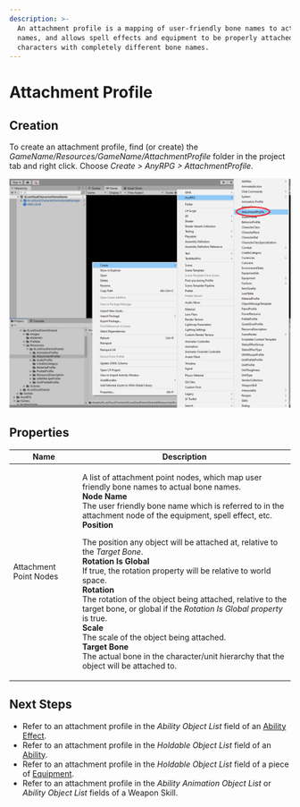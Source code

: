 ```yaml
---
description: >-
  An attachment profile is a mapping of user-friendly bone names to actual bone
  names, and allows spell effects and equipment to be properly attached to
  characters with completely different bone names.
---
```


# Attachment Profile

## Creation

To create an attachment profile, find (or create) the _GameName/Resources/GameName/AttachmentProfile_ folder in the project tab and right click.  Choose _Create > AnyRPG > AttachmentProfile_.

![](<../.gitbook/assets/image (102) (1).png>)

## Properties

| Name                   | Description                                                                                                                                                                                                                                                                                                                                                                                                                                                                                                                                                                                                                                                                                                                                                                                                                                         |
| ---------------------- | --------------------------------------------------------------------------------------------------------------------------------------------------------------------------------------------------------------------------------------------------------------------------------------------------------------------------------------------------------------------------------------------------------------------------------------------------------------------------------------------------------------------------------------------------------------------------------------------------------------------------------------------------------------------------------------------------------------------------------------------------------------------------------------------------------------------------------------------------- |
| Attachment Point Nodes | <p>A list of attachment point nodes, which map user friendly bone names to actual bone names.<br><strong>Node Name</strong><br>The user friendly bone name which is referred to in the attachment node of the equipment, spell effect, etc.<br><strong>Position</strong></p><p>The position any object will be attached at, relative to the <em>Target Bone</em>.<br><strong>Rotation Is Global</strong><br>If true, the rotation property will be relative to world space.<br><strong>Rotation</strong><br>The rotation of the object being attached, relative to the target bone, or global if the <em>Rotation Is Global property</em> is true.<br><strong>Scale</strong><br>The scale of the object being attached.<br><strong>Target Bone</strong><br>The actual bone in the character/unit hierarchy that the object will be attached to.</p> |

## Next Steps

* Refer to an attachment profile in the _Ability Object List_ field of an [Ability Effect](ability-effects/).
* Refer to an attachment profile in the _Holdable Object List_ field of an [Ability](abilities/).
* Refer to an attachment profile in the _Holdable Object List_ field of a piece of [Equipment](items/equipment.md).
* Refer to an attachment profile in the _Ability Animation Object List_ or _Ability Object List_ fields of a Weapon Skill.
